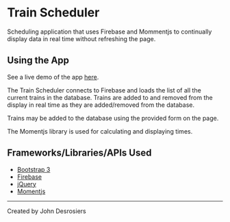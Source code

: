 # Train Scheduler
Scheduling application that uses Firebase and Mommentjs to continually display
data in real time without refreshing the page.

## Using the App
See a live demo of the app [here](https://median-man.github.io/Train-Scheduler/).

The Train Scheduler connects to Firebase and loads the list of all the
current trains in the database. Trains are added to and removed from the display
in real time as they are added/removed from the database.

Trains may be added to the database using the provided form on the 
page.

The Momentjs library is used for calculating and displaying times.

## Frameworks/Libraries/APIs Used
* [Bootstrap 3](https://getbootstrap.com/docs/3.3/)
* [Firebase](https://firebase.google.com/)
* [jQuery](http://jquery.com/)
* [Momentjs](https://momentjs.com/)

---
Created by John Desrosiers
